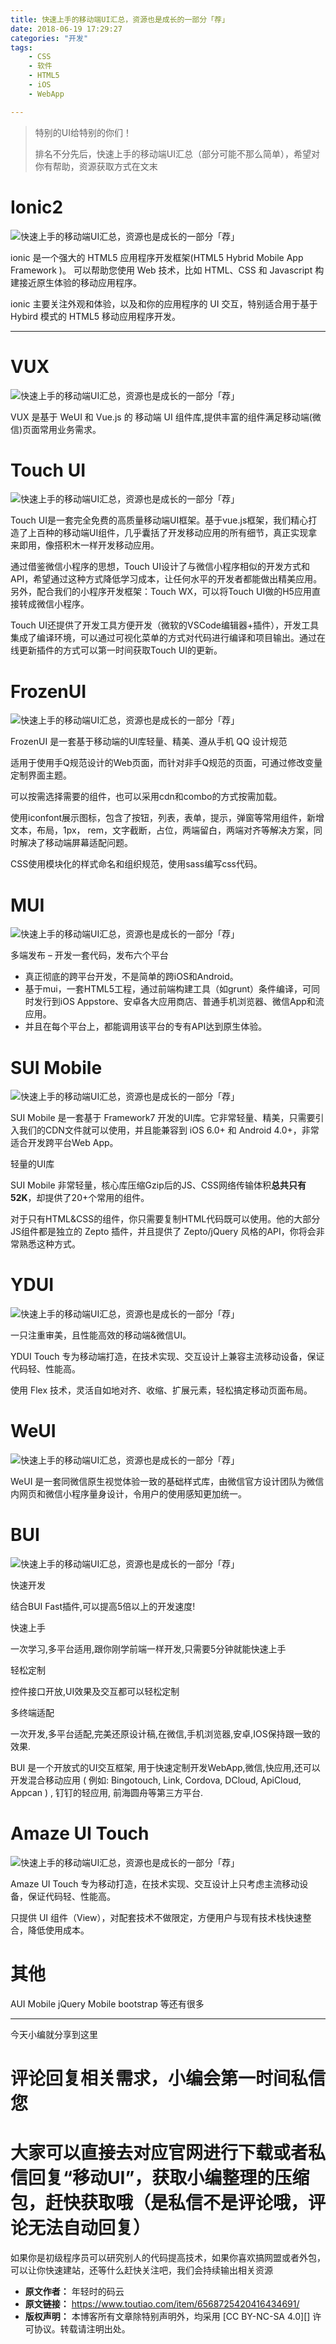 ```yaml
---
title: 快速上手的移动端UI汇总，资源也是成长的一部分「荐」
date: 2018-06-19 17:29:27
categories: "开发"
tags:
	- CSS
	- 软件
	- HTML5
	- iOS
	- WebApp

---
```


> 特别的UI给特别的你们！
> 
> 排名不分先后，快速上手的移动端UI汇总（部分可能不那么简单），希望对你有帮助，资源获取方式在文末

#  **Ionic2**  #

![快速上手的移动端UI汇总，资源也是成长的一部分「荐」][UI]

ionic 是一个强大的 HTML5 应用程序开发框架(HTML5 Hybrid Mobile App Framework )。 可以帮助您使用 Web 技术，比如 HTML、CSS 和 Javascript 构建接近原生体验的移动应用程序。

ionic 主要关注外观和体验，以及和你的应用程序的 UI 交互，特别适合用于基于 Hybird 模式的 HTML5 移动应用程序开发。

--------------------

# **VUX** #

![快速上手的移动端UI汇总，资源也是成长的一部分「荐」][UI 1]

VUX 是基于 WeUI 和 Vue.js 的 移动端 UI 组件库,提供丰富的组件满足移动端(微信)页面常用业务需求。

# **Touch UI** #

![快速上手的移动端UI汇总，资源也是成长的一部分「荐」][UI 2]

Touch UI是一套完全免费的高质量移动端UI框架。基于vue.js框架，我们精心打造了上百种的移动端UI组件，几乎囊括了开发移动应用的所有细节，真正实现拿来即用，像搭积木一样开发移动应用。

通过借鉴微信小程序的思想，Touch UI设计了与微信小程序相似的开发方式和API，希望通过这种方式降低学习成本，让任何水平的开发者都能做出精美应用。另外，配合我们的小程序开发框架：Touch WX，可以将Touch UI做的H5应用直接转成微信小程序。

Touch UI还提供了开发工具方便开发（微软的VSCode编辑器+插件），开发工具集成了编译环境，可以通过可视化菜单的方式对代码进行编译和项目输出。通过在线更新插件的方式可以第一时间获取Touch UI的更新。

# FrozenUI #

![快速上手的移动端UI汇总，资源也是成长的一部分「荐」][UI 3]

FrozenUI 是一套基于移动端的UI库轻量、精美、遵从手机 QQ 设计规范

适用于使用手Q规范设计的Web页面，而针对非手Q规范的页面，可通过修改变量定制界面主题。

可以按需选择需要的组件，也可以采用cdn和combo的方式按需加载。

使用iconfont展示图标，包含了按钮，列表，表单，提示，弹窗等常用组件，新增文本，布局，1px， rem，文字截断，占位，两端留白，两端对齐等解决方案，同时解决了移动端屏幕适配问题。

CSS使用模块化的样式命名和组织规范，使用sass编写css代码。

# **MUI** #

![快速上手的移动端UI汇总，资源也是成长的一部分「荐」][UI 4]

多端发布 – 开发一套代码，发布六个平台

 *  真正彻底的跨平台开发，不是简单的跨iOS和Android。
 *  基于mui，一套HTML5工程，通过前端构建工具（如grunt）条件编译，可同时发行到iOS Appstore、安卓各大应用商店、普通手机浏览器、微信App和流应用。
 *  并且在每个平台上，都能调用该平台的专有API达到原生体验。

# SUI Mobile #

![快速上手的移动端UI汇总，资源也是成长的一部分「荐」][UI 5]

SUI Mobile 是一套基于 Framework7 开发的UI库。它非常轻量、精美，只需要引入我们的CDN文件就可以使用，并且能兼容到 iOS 6.0+ 和 Android 4.0+，非常适合开发跨平台Web App。

轻量的UI库

SUI Mobile 非常轻量，核心库压缩Gzip后的JS、CSS网络传输体积**总共只有52K**，却提供了20+个常用的组件。

对于只有HTML&CSS的组件，你只需要复制HTML代码既可以使用。他的大部分JS组件都是独立的 Zepto 插件，并且提供了 Zepto/jQuery 风格的API，你将会非常熟悉这种方式。

# YDUI #

![快速上手的移动端UI汇总，资源也是成长的一部分「荐」][UI 6]

一只注重审美，且性能高效的移动端&微信UI。

YDUI Touch 专为移动端打造，在技术实现、交互设计上兼容主流移动设备，保证代码轻、性能高。

使用 Flex 技术，灵活自如地对齐、收缩、扩展元素，轻松搞定移动页面布局。

# WeUI #

![快速上手的移动端UI汇总，资源也是成长的一部分「荐」][UI 7]

WeUI 是一套同微信原生视觉体验一致的基础样式库，由微信官方设计团队为微信内网页和微信小程序量身设计，令用户的使用感知更加统一。

# BUI #

![快速上手的移动端UI汇总，资源也是成长的一部分「荐」][UI 8]

快速开发

结合BUI Fast插件,可以提高5倍以上的开发速度!

快速上手

一次学习,多平台适用,跟你刚学前端一样开发,只需要5分钟就能快速上手

轻松定制

控件接口开放,UI效果及交互都可以轻松定制

多终端适配

一次开发,多平台适配,完美还原设计稿,在微信,手机浏览器,安卓,IOS保持跟一致的效果.

BUI 是一个开放式的UI交互框架, 用于快速定制开发WebApp,微信,快应用,还可以开发混合移动应用 ( 例如: Bingotouch, Link, Cordova, DCloud, ApiCloud, Appcan ) , 钉钉的轻应用, 前海圆舟等第三方平台.

# Amaze UI Touch #

![快速上手的移动端UI汇总，资源也是成长的一部分「荐」][UI 9]

Amaze UI Touch 专为移动打造，在技术实现、交互设计上只考虑主流移动设备，保证代码轻、性能高。

只提供 UI 组件（View），对配套技术不做限定，方便用户与现有技术栈快速整合，降低使用成本。

# 其他 #

AUI Mobile jQuery Mobile bootstrap 等还有很多

--------------------

今天小编就分享到这里

# **评论回复相关需求，小编会第一时间私信您** #

# **大家可以直接去对应官网进行下载或者私信回复“移动UI”，获取小编整理的压缩包，赶快获取哦（是私信不是评论哦，评论无法自动回复）** #

如果你是初级程序员可以研究别人的代码提高技术，如果你喜欢搞网盟或者外包，可以让你快速建站，还等什么赶快关注吧，我们会持续输出相关资源


[UI]: /pro/os/crawler/JRVR-VRRZ-JZBR.jpg
[UI 1]: /pro/os/crawler/263A-63VI-UVIF.jpg
[UI 2]: /pro/os/crawler/V6BQ-AMYZ-JBVM.jpg
[UI 3]: /pro/os/crawler/BNBB-NNMJ-IIME.jpg
[UI 4]: /pro/os/crawler/IYF7-JNNA-ZNMV.jpg
[UI 5]: /pro/os/crawler/MRAQ-YNQF-VNNQ.jpg
[UI 6]: /pro/os/crawler/MUQU-QJVR-AQQY.jpg
[UI 7]: /pro/os/crawler/U7FU-ZIVB-7VIZ.jpg
[UI 8]: /pro/os/crawler/IA6Z-EB73-6V7B.jpg
[UI 9]: /pro/os/crawler/M6BJ-JBE7-3UAM.jpg
 *  **原文作者：** 年轻时的码云
 *  **原文链接：** https://www.toutiao.com/item/6568725420416434691/
 *  **版权声明：** 本博客所有文章除特别声明外，均采用 [CC BY-NC-SA 4.0][] 许可协议。转载请注明出处。